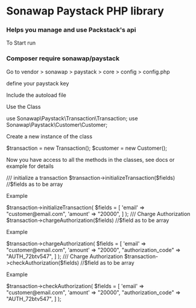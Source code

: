 <h1>Sonawap Paystack PHP library</h1>
<h3>Helps you manage and use Packstack's api</h3>

<p>To Start run</p>

<h3>Composer require sonawap/paystack</h3>

<p>Go to vendor > sonawap > paystack > core > config > config.php </p>

define your paystack key

<p>Include the autoload file</p>

<?php
require 'vendor/autoload.php';

<p>Use the Class</p>

use Sonawap\Paystack\Transaction\Transaction;
use Sonawap\Paystack\Customer\Customer;

<p>Create a new instance of the class</p>

$transaction = new Transaction();
$customer = new Customer();

<p>Now you have access to all the methods in the classes, see docs or example for details</p>


/// initialize a transaction 
$transaction->initializeTransaction($fields) //$fields as to be array

<p>Example</p>
$transaction->initializeTransaction(
    $fields = [
        'email' => "customer@email.com",
        'amount' => "20000",
    ]
);

/// Charge Authorization
$transaction->chargeAuthorization($fields) //$field as to be array
<p>Example</p>
$transaction->chargeAuthorization(
    $fields = [
        'email' => "customer@email.com",
    	'amount' => "20000",
    	"authorization_code" => "AUTH_72btv547",
    ]
);

/// Charge Authorization
$transaction->checkAuthorization($fields) //$field as to be array
<p>Example</p>
$transaction->checkAuthorization(
    $fields = [
        'email' => "customer@email.com",
    	'amount' => "20000",
    	"authorization_code" => "AUTH_72btv547",
    ]
);



